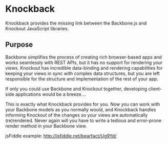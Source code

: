 Knockback
=========

Knockback provides the  missing link between the Backbone.js and
Knockout JavaScript libraries.

Purpose
-------

Backbone simplifies the process of creating rich browser-based apps and
works seamlessly with REST APIs, but it has no support for rendering your
views. Knockout has incredible data-binding and rendering capabilities for
keeping your views in sync with complex data structures, but you are
left responsible for the structure and implementation of the rest of
your app.

If only you could use Backbone and Knockout together, developing
client-side applications would be a breeze.... 

This is exactly what Knockback provides for you.
Now you can work with your Backbone models as you normally would, and
Knockback handles informing Knockout of the changes so your views are
automatically (re)rendered. Never again will you have to write a tedious
and error-prone render method in your Backbone view.


jsFiddle example:
http://jsfiddle.net/bearfact/Ug9Yd/